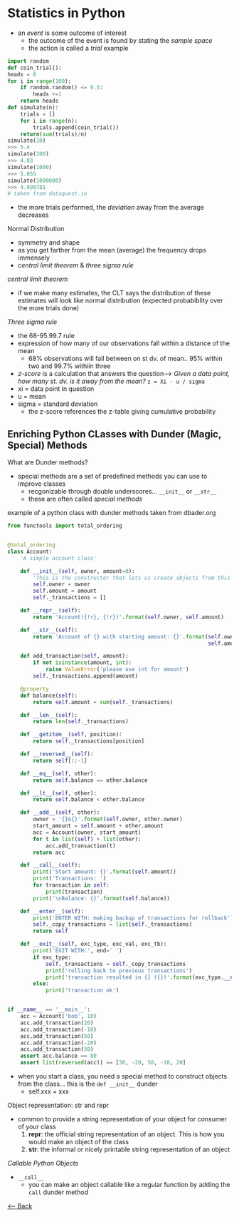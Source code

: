 # Statistics in Python

- an *event* is some outcome of interest
    - the outcome of the event is found by stating the *sample space*
    - the action is called a *trial*
example
```python
import random
def coin_trial():
heads = 0
for i in range(100):
    if random.random() <= 0.5:
        heads +=1
    return heads
def simulate(n):
    trials = []
    for i in range(n):
        trials.append(coin_trial())
    return(sum(trials)/n)
simulate(10)
>>> 5.4
simulate(100)
>>> 4.83
simulate(1000)
>>> 5.055
simulate(1000000)
>>> 4.999781
# taken from dataquest.io
```
- the more trials performed, the *deviation* away from the average decreases

Normal Distribution
- symmetry and shape
- as you get farther from the mean (average) the frequency drops immensely
- *central limit theorem* & *three sigma rule*

*central limit theorem*
- if we make many estimates, the CLT says the distribution of these estimates will look like normal distribution (expected probabiblity over the more trials done)

*Three sigma rule*
- the 68-95.99.7 rule
- expression of how many of our observations fall within a distance of the mean
    - 68% observations will fall between on st dv. of mean.. 95% within two and 99.7% withiin three
- *z-score* is a calculation that answers the question--> *Given a data point, how many st. dv. is it away from the mean?*
`z = Xi - u / sigma`
- xi = data point in question
- u = mean
- sigma = standard deviation
    - the z-score references the z-table giving cumulative probability

## Enriching Python CLasses with Dunder (Magic, Special) Methods

What are Dunder methods?
- special methods are a set of predefined methods you can use to improve classes
    - recgonizable through double underscores... `__init__` or `__str__`
    - these are often called *special methods*

example of a python class with dunder methods taken from dbader.org
```python
from functools import total_ordering


@total_ordering
class Account:
    'A simple account class'

    def __init__(self, owner, amount=0):
        'This is the constructor that lets us create objects from this class'
        self.owner = owner
        self.amount = amount
        self._transactions = []

    def __repr__(self):
        return 'Account({!r}, {!r})'.format(self.owner, self.amount)

    def __str__(self):
        return 'Account of {} with starting amount: {}'.format(self.owner,
                                                               self.amount)

    def add_transaction(self, amount):
        if not isinstance(amount, int):
            raise ValueError('please use int for amount')
        self._transactions.append(amount)

    @property
    def balance(self):
        return self.amount + sum(self._transactions)

    def __len__(self):
        return len(self._transactions)

    def __getitem__(self, position):
        return self._transactions[position]

    def __reversed__(self):
        return self[::-1]

    def __eq__(self, other):
        return self.balance == other.balance

    def __lt__(self, other):
        return self.balance < other.balance

    def __add__(self, other):
        owner = '{}&{}'.format(self.owner, other.owner)
        start_amount = self.amount + other.amount
        acc = Account(owner, start_amount)
        for t in list(self) + list(other):
            acc.add_transaction(t)
        return acc

    def __call__(self):
        print('Start amount: {}'.format(self.amount))
        print('Transactions: ')
        for transaction in self:
            print(transaction)
        print('\nBalance: {}'.format(self.balance))

    def __enter__(self):
        print('ENTER WITH: making backup of transactions for rollback')
        self._copy_transactions = list(self._transactions)
        return self

    def __exit__(self, exc_type, exc_val, exc_tb):
        print('EXIT WITH:', end=' ')
        if exc_type:
            self._transactions = self._copy_transactions
            print('rolling back to previous transactions')
            print('transaction resulted in {} ({})'.format(exc_type.__name__, exc_val))  # noqa E501
        else:
            print('transaction ok')


if __name__ == '__main__':
    acc = Account('bob', 10)
    acc.add_transaction(20)
    acc.add_transaction(-10)
    acc.add_transaction(50)
    acc.add_transaction(-20)
    acc.add_transaction(30)
    assert acc.balance == 80
    assert list(reversed(acc)) == [30, -20, 50, -10, 20]
```
- when you start a class, you need a special method to construct objects from the class... this is the `def __init__` dunder
    - self.xxx = xxx

Object representation: str and repr
- common to provide a string representation of your object for consumer of your class
    1. __repr__: the official string representation of an object. This is how you would make an object of the class
    2. __str__: the informal or nicely printable string representation of an object

*Callable Python Objects*
- `__call__`
    - you can make an object callable like a regular function by adding the `call` dunder method

[<-- Back](README.md)